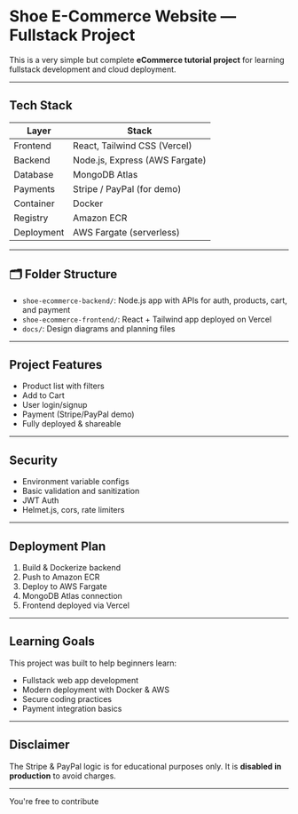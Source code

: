 # Shoe E-Commerce Website — Fullstack Project

This is a very simple but complete **eCommerce tutorial project** for learning fullstack development and cloud deployment.

---

## Tech Stack

| Layer      | Stack                          |
|------------|-------------------------------|
| Frontend   | React, Tailwind CSS (Vercel)   |
| Backend    | Node.js, Express (AWS Fargate) |
| Database   | MongoDB Atlas                  |
| Payments   | Stripe / PayPal (for demo)     |
| Container  | Docker                         |
| Registry   | Amazon ECR                     |
| Deployment | AWS Fargate (serverless)       |

---

## 🗂️ Folder Structure

- `shoe-ecommerce-backend/`: Node.js app with APIs for auth, products, cart, and payment
- `shoe-ecommerce-frontend/`: React + Tailwind app deployed on Vercel
- `docs/`: Design diagrams and planning files

---

## Project Features

- Product list with filters
- Add to Cart
- User login/signup
- Payment (Stripe/PayPal demo)
- Fully deployed & shareable

---

## Security

- Environment variable configs
- Basic validation and sanitization
- JWT Auth
- Helmet.js, cors, rate limiters

---

## Deployment Plan

1. Build & Dockerize backend
2. Push to Amazon ECR
3. Deploy to AWS Fargate
4. MongoDB Atlas connection
5. Frontend deployed via Vercel

---

## Learning Goals

This project was built to help beginners learn:
- Fullstack web app development
- Modern deployment with Docker & AWS
- Secure coding practices
- Payment integration basics

---

## Disclaimer

The Stripe & PayPal logic is for educational purposes only. It is **disabled in production** to avoid charges.

---


You're free to contribute 
